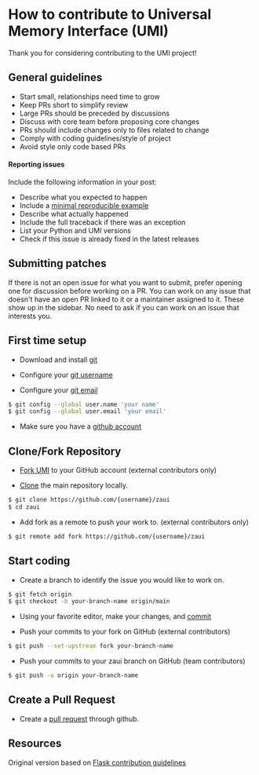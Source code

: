 How to contribute to Universal Memory Interface (UMI)
=====================================================

Thank you for considering contributing to the UMI project!

## General guidelines
- Start small, relationships need time to grow
- Keep PRs short to simplify review
- Large PRs should be preceded by discussions
- Discuss with core team before proposing core changes
- PRs should include changes only to files related to change
- Comply with coding guidelines/style of project
- Avoid style only code based PRs

#### Reporting issues

Include the following information in your post:

- Describe what you expected to happen
- Include a [minimal reproducible example](https://stackoverflow.com/help/minimal-reproducible-example)
- Describe what actually happened
- Include the full traceback if there was an exception
- List your Python and UMI versions
- Check if this issue is already fixed in the latest releases

## Submitting patches

If there is not an open issue for what you want to submit, prefer opening one
for discussion before working on a PR. You can work on any issue that doesn't
have an open PR linked to it or a maintainer assigned to it. These show up in
the sidebar. No need to ask if you can work on an issue that interests you.


## First time setup

- Download and install [git](https://git-scm.com/downloads)

- Configure your [git username](https://docs.github.com/en/github/using-git/setting-your-username-in-git)

- Configure your [git email](https://docs.github.com/en/github/setting-up-and-managing-your-github-user-account/setting-your-commit-email-address)

```sh
$ git config --global user.name 'your name'
$ git config --global user.email 'your email'
```
- Make sure you have a [github account](https://github.com/join)


## Clone/Fork Repository

- [Fork UMI]( https://github.com/zeroasiccorp/zaui/fork) to your GitHub account (external contributors only)

- [Clone](https://docs.github.com/en/github/getting-started-with-github/fork-a-repo#step-2-create-a-local-clone-of-your-fork) the main repository locally.

```sh
$ git clone https://github.com/{username}/zaui
$ cd zaui
```

-  Add fork as a remote to push your work to. (external contributors only)

```sh
$ git remote add fork https://github.com/{username}/zaui
```

## Start coding

-  Create a branch to identify the issue you would like to work on.

```sh
$ git fetch origin
$ git checkout -b your-branch-name origin/main
```
- Using your favorite editor, make your changes, and [commit](https://dont-be-afraid-to-commit.readthedocs.io/en/latest/git/commandlinegit.html#commit-your-changes)

- Push your commits to your fork on GitHub (external contributors)

```sh
$ git push --set-upstream fork your-branch-name
```

- Push your commits to your zaui branch on GitHub (team contributors)
```sh
$ git push -u origin your-branch-name
```

## Create a Pull Request

- Create a [pull request](https://docs.github.com/en/github/collaborating-with-issues-and-pull-requests/creating-a-pull-request) through github.

## Resources ###

Original version based on [Flask contribution guidelines](https://flask.palletsprjects.com/en/2.0.x/contributing/)
